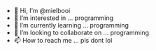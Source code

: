 - 👋 Hi, I’m @mielbooi
- 👀 I’m interested in ... programming
- 🌱 I’m currently learning ... programming
- 💞️ I’m looking to collaborate on ... programming
- 📫 How to reach me ... pls dont lol

<!---
mielbooi/mielbooi is a ✨ special ✨ repository because its `README.md` (this file) appears on your GitHub profile.
You can click the Preview link to take a look at your changes.
--->
